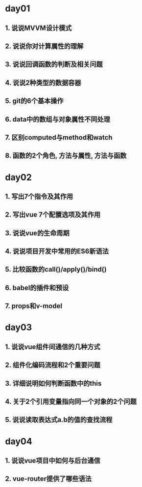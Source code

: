 # day01
## 1. 说说MVVM设计模式
## 2. 说说你对计算属性的理解
## 3. 说说回调函数的判断及相关问题
## 4. 说说2种类型的数据容器
## 5. git的6个基本操作
## 6. data中的数组与对象属性不同处理
## 7. 区别computed与method和watch
## 8. 函数的2个角色, 方法与属性, 方法与函数

# day02
## 1. 写出7个指令及其作用
## 2. 写出vue 7个配置选项及其作用
## 3. 说说vue的生命周期
## 4. 说说项目开发中常用的ES6新语法
## 5. 比较函数的call()/apply()/bind()
## 6. babel的插件和预设
## 7. props和v-model

# day03
## 1. 说说vue组件间通信的几种方式
## 2. 组件化编码流程和2个重要问题
## 3. 详细说明如何判断函数中的this
## 4. 关于2个引用变量指向同一个对象的2个问题
## 5. 说说读取表达式a.b的值的查找流程

# day04
## 1. 说说vue项目中如何与后台通信
## 2. vue-router提供了哪些语法
